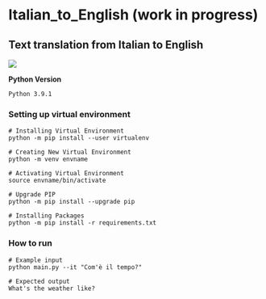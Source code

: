 # Italian_to_English (work in progress)
## Text translation from Italian to English 

<img src="https://i.ibb.co/pzBzP2M/attention-concat.png">

**Python Version**
```
Python 3.9.1
```

### Setting up virtual environment

```console
# Installing Virtual Environment
python -m pip install --user virtualenv

# Creating New Virtual Environment
python -m venv envname

# Activating Virtual Environment
source envname/bin/activate

# Upgrade PIP
python -m pip install --upgrade pip

# Installing Packages
python -m pip install -r requirements.txt
```

### How to run

```console
# Example input
python main.py --it "Com'è il tempo?"

# Expected output
What's the weather like?
```